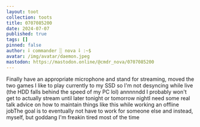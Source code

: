 ```yaml
---
layout: toot
collection: toots
title: 0707085200
date: 2024-07-07
published: true
tags: []
pinned: false
author: ⸸ commander ░ nova ⸸ :~$
avatar: /img/avatar/daemon.jpeg
mastodon: https://mastodon.online/@cmdr_nova/0707085200
---
```


Finally have an appropriate microphone and stand for streaming, moved the two games I like to play currently to my SSD so I'm not desyncing while live (the HDD falls behind the speed of my PC lol) annnnndd I probably won't get to actually stream until later tonight or tomorrow nightI need some real talk advice on how to maintain things like this while working an offline jobThe goal is to eventually not have to work for someone else and instead, myself, but goddang I'm freakin tired most of the time
